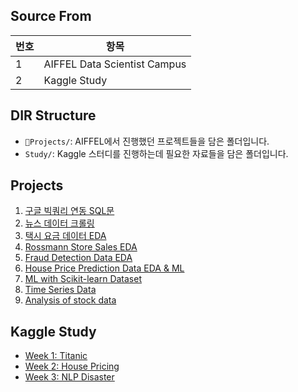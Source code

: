 ## Source From
| 번호 | 항목                         |
|------|------------------------------|
| 1    | AIFFEL Data Scientist Campus |
| 2    | Kaggle Study                 |

## DIR Structure
- `Projects/`: AIFFEL에서 진행했던 프로젝트들을 담은 폴더입니다.
- `Study/`: Kaggle 스터디를 진행하는데 필요한 자료들을 담은 폴더입니다.

## Projects
1. [구글 빅쿼리 연동 SQL문](./Projects/Project_main01_SQL/main_project_1.ipynb)
2. [뉴스 데이터 크롤링](./Projects/Project_Crawling/news_crawling.ipynb)
3. [택시 요금 데이터 EDA](./Projects/Project_EDA/taxi_project.ipynb)
4. [Rossmann Store Sales EDA](./Projects/Project_Statistics/rossmann-store-sales.ipynb)
5. [Fraud Detection Data EDA](./Projects/Project_main02_EDA/Main_fraud.ipynb)
6. [House Price Prediction Data EDA & ML](./Projects/Project_ML/machine_learning.ipynb)
7. [ML with Scikit-learn Dataset](./Projects/Project_ML/project_sklearn_ML.ipynb)
8. [Time Series Data](./Projects/Project_TimeSeries/0228_Project_시계열.ipynb)
9. [Analysis of stock data](./Projects/Project_TimeSeries/0229_주식주가예측.ipynb)

## Kaggle Study
- [Week 1: Titanic](https://www.kaggle.com/c/titanic)
- [Week 2: House Pricing](https://www.kaggle.com/c/house-prices-advanced-regression-techniques)
- [Week 3: NLP Disaster](https://www.kaggle.com/competitions/nlp-getting-started)
